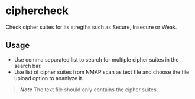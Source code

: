 # ciphercheck
Check cipher suites for its stregths such as Secure, Insecure or Weak.

## Usage
- Use comma separated list to search for multiple cipher suites in the search bar.
- Use list of cipher suites from NMAP scan as text file and choose the file upload option to ananlyze it.

> ***Note*** The text file should only contains the cipher suites.